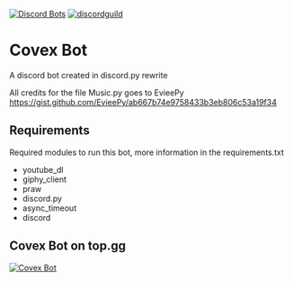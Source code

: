 [![Discord Bots](https://top.gg/api/widget/status/569930766339801088.svg)](https://top.gg/bot/569930766339801088)
[![discordguild](https://discordapp.com/api/guilds/582951863733977098/widget.png)](https://discord.gg/vgMqZ7A)

# Covex Bot
A discord bot created in discord.py rewrite

All credits for the file Music.py goes to EvieePy https://gist.github.com/EvieePy/ab667b74e9758433b3eb806c53a19f34

## Requirements
Required modules to run this bot, more information in the requirements.txt
  - youtube_dl
  - giphy_client
  - praw
  - discord.py
  - async_timeout
  - discord

## Covex Bot on top.gg
<a href="https://top.gg/bot/569930766339801088" >
  <img src="https://top.gg/api/widget/569930766339801088.svg" alt="Covex Bot" />
</a>
